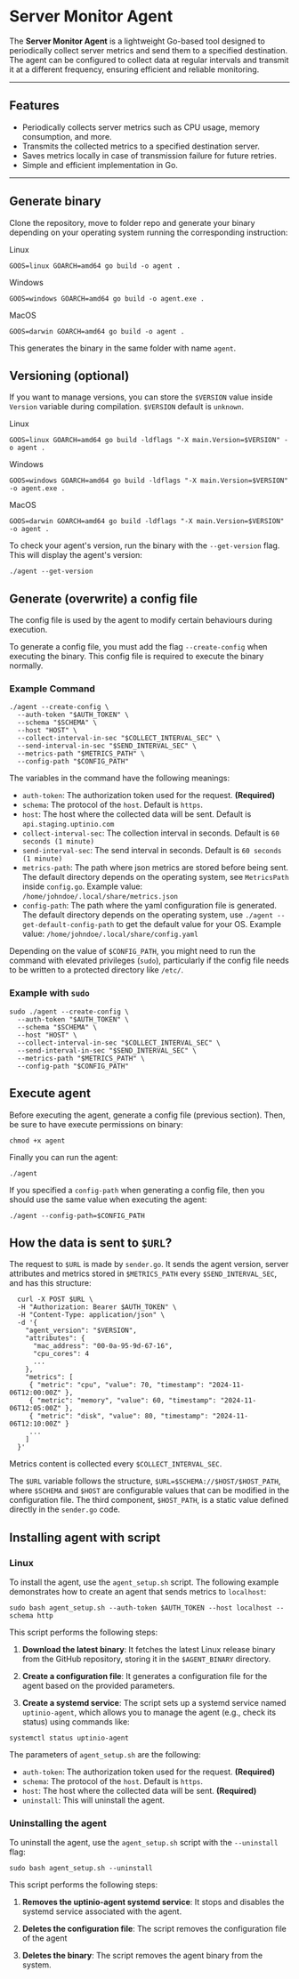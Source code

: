 # Server Monitor Agent

The **Server Monitor Agent** is a lightweight Go-based tool designed to periodically collect server metrics and send them to a specified destination. The agent can be configured to collect data at regular intervals and transmit it at a different frequency, ensuring efficient and reliable monitoring.

---

## Features
- Periodically collects server metrics such as CPU usage, memory consumption, and more.
- Transmits the collected metrics to a specified destination server.
- Saves metrics locally in case of transmission failure for future retries.
- Simple and efficient implementation in Go.

---

## Generate binary

Clone the repository, move to folder repo and generate your binary depending on your operating system running the corresponding instruction:

Linux
```
GOOS=linux GOARCH=amd64 go build -o agent .
```

Windows
```
GOOS=windows GOARCH=amd64 go build -o agent.exe .
```

MacOS
```
GOOS=darwin GOARCH=amd64 go build -o agent .
```

This generates the binary in the same folder with name `agent`.

## Versioning (optional)
If you want to manage versions, you can store the `$VERSION` value inside `Version` variable during compilation. `$VERSION` default is `unknown`.

Linux
```
GOOS=linux GOARCH=amd64 go build -ldflags "-X main.Version=$VERSION" -o agent .
```

Windows
```
GOOS=windows GOARCH=amd64 go build -ldflags "-X main.Version=$VERSION" -o agent.exe .
```

MacOS
```
GOOS=darwin GOARCH=amd64 go build -ldflags "-X main.Version=$VERSION" -o agent .
```

To check your agent's version, run the binary with the `--get-version` flag. This will display the agent's version:

```
./agent --get-version
```

## Generate (overwrite) a config file

The config file is used by the agent to modify certain behaviours during execution.

To generate a config file, you must add the flag `--create-config` when executing the binary. This config file is required to execute the binary normally.


### Example Command
```
./agent --create-config \
  --auth-token "$AUTH_TOKEN" \
  --schema "$SCHEMA" \
  --host "HOST" \
  --collect-interval-in-sec "$COLLECT_INTERVAL_SEC" \
  --send-interval-in-sec "$SEND_INTERVAL_SEC" \
  --metrics-path "$METRICS_PATH" \
  --config-path "$CONFIG_PATH"
```

The variables in the command have the following meanings:

* `auth-token`: The authorization token used for the request. **(Required)**
* `schema`: The protocol of the `host`. Default is `https`.
* `host`: The host where the collected data will be sent. Default is `api.staging.uptinio.com`
* `collect-interval-sec`: The collection interval in seconds. Default is `60 seconds (1 minute)`
* `send-interval-sec`: The send interval in seconds. Default is `60 seconds (1 minute)`
* `metrics-path`: The path where json metrics are stored before being sent. The default directory depends on the operating system, see `MetricsPath` inside `config.go`. Example value: `/home/johndoe/.local/share/metrics.json`
* `config-path`: The path where the yaml configuration file is generated. The default directory depends on the operating system, use `./agent --get-default-config-path` to get the default value for your OS. Example value: `/home/johndoe/.local/share/config.yaml`

Depending on the value of `$CONFIG_PATH`, you might need to run the command with elevated privileges (`sudo`), particularly if the config file needs to be written to a protected directory like `/etc/`.

### Example with `sudo`
```
sudo ./agent --create-config \
  --auth-token "$AUTH_TOKEN" \
  --schema "$SCHEMA" \
  --host "HOST" \
  --collect-interval-in-sec "$COLLECT_INTERVAL_SEC" \
  --send-interval-in-sec "$SEND_INTERVAL_SEC" \
  --metrics-path "$METRICS_PATH" \
  --config-path "$CONFIG_PATH"
```

## Execute agent

Before executing the agent, generate a config file (previous section).
Then, be sure to have execute permissions on binary:

```
chmod +x agent
```

Finally you can run the agent:

```
./agent
```

If you specified a `config-path` when generating a config file, then you should use the same value when executing the agent:

```
./agent --config-path=$CONFIG_PATH
```

## How the data is sent to `$URL`?

The request to `$URL` is made by `sender.go`. It sends the agent version, server attributes and metrics stored in `$METRICS_PATH` every `$SEND_INTERVAL_SEC`, and has this structure:

```
  curl -X POST $URL \
  -H "Authorization: Bearer $AUTH_TOKEN" \
  -H "Content-Type: application/json" \
  -d '{
    "agent_version": "$VERSION",
    "attributes": {
      "mac_address": "00-0a-95-9d-67-16",
      "cpu_cores": 4
      ...
    },
    "metrics": [
     { "metric": "cpu", "value": 70, "timestamp": "2024-11-06T12:00:00Z" },
     { "metric": "memory", "value": 60, "timestamp": "2024-11-06T12:05:00Z" },
     { "metric": "disk", "value": 80, "timestamp": "2024-11-06T12:10:00Z" }
     ...
    ]
  }'
```

Metrics content is collected every `$COLLECT_INTERVAL_SEC`.

The `$URL` variable follows the structure, `$URL=$SCHEMA://$HOST/$HOST_PATH`, where `$SCHEMA` and `$HOST` are configurable values that can be modified in the configuration file. The third component, `$HOST_PATH`, is a static value defined directly in the `sender.go` code. 

## Installing agent with script

### Linux

To install the agent, use the `agent_setup.sh` script. The following example demonstrates how to create an agent that sends metrics to `localhost`:

```
sudo bash agent_setup.sh --auth-token $AUTH_TOKEN --host localhost --schema http
```

This script performs the following steps:

1. **Download the latest binary**: It fetches the latest Linux release binary from the GitHub repository, storing it in the `$AGENT_BINARY` directory.

2. **Create a configuration file**: It generates a configuration file for the agent based on the provided parameters.

3. **Create a systemd service**: The script sets up a systemd service named `uptinio-agent`, which allows you to manage the agent (e.g., check its status) using commands like:

```
systemctl status uptinio-agent
```

The parameters of `agent_setup.sh` are the following:

* `auth-token`: The authorization token used for the request. **(Required)**
* `schema`: The protocol of the `host`. Default is `https`.
* `host`: The host where the collected data will be sent. **(Required)**
* `uninstall`: This will uninstall the agent.


### Uninstalling the agent

To uninstall the agent, use the `agent_setup.sh` script with the `--uninstall` flag:

```
sudo bash agent_setup.sh --uninstall
```

This script performs the following steps:

1. **Removes the uptinio-agent systemd service**: It stops and disables the systemd service associated with the agent.

2. **Deletes the configuration file**: The script removes the configuration file of the agent

3. **Deletes the binary**: The script removes the agent binary from the system.


